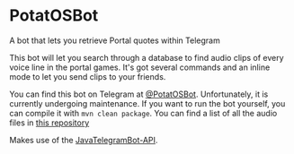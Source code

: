 # PotatOSBot
A bot that lets you retrieve Portal quotes within Telegram

This bot will let you search through a database to find audio clips of every voice line in the portal games. 
It's got several commands and an inline mode to let you send clips to your friends.

You can find this bot on Telegram at [@PotatOSBot](http://t.me/PotatOSBot). Unfortunately, it is currently undergoing maintenance. 
If you want to run the bot yourself, you can compile it with `mvn clean package`. You can find a list of all the audio files in [this repository](https://github.com/bo0tzz/Portal2CharacterDialogs)

Makes use of the [JavaTelegramBot-API](https://github.com/zackpollard/JavaTelegramBot-API).
